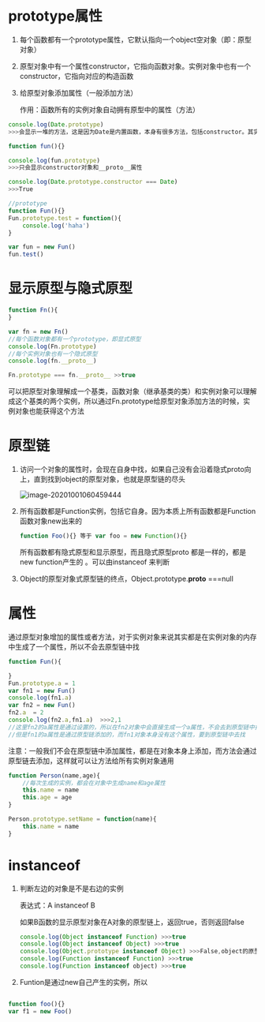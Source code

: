 # prototype属性

1. 每个函数都有一个prototype属性，它默认指向一个object空对象（即：原型对象）

2. 原型对象中有一个属性constructor，它指向函数对象。实例对象中也有一个constructor，它指向对应的构造函数

3. 给原型对象添加属性（一般添加方法）

   作用：函数所有的实例对象自动拥有原型中的属性（方法）

```javascript
console.log(Date.prototype)
>>>会显示一堆的方法，这是因为Date是内置函数，本身有很多方法，包括constructor。其实这些方法都是通过prototype赋予的

function fun(){}

console.log(fun.prototype)
>>>只会显示constructor对象和__proto__属性

console.log(Date.prototype.constructor === Date)
>>>True

//prototype
function Fun(){}
Fun.prototype.test = function(){
	console.log('haha')
}

var fun = new Fun()
fun.test()
```

# 显示原型与隐式原型

```js
function Fn(){
}

var fn = new Fn()
//每个函数对象都有一个prototype，即显式原型
console.log(Fn.prototype)
//每个实例对象也有一个隐式原型
console.log(fn.__proto__)

Fn.prototype === fn.__proto__ >>true
```

可以把原型对象理解成一个基类，函数对象（继承基类的类）和实例对象可以理解成这个基类的两个实例，所以通过Fn.prototype给原型对象添加方法的时候，实例对象也能获得这个方法

# 原型链

1. 访问一个对象的属性时，会现在自身中找，如果自己没有会沿着隐式proto向上，直到找到object的原型对象，也就是原型链的尽头

   ![image-20201001060459444](C:\Users\Administrator\AppData\Roaming\Typora\typora-user-images\image-20201001060459444.png)

2. 所有函数都是Function实例，包括它自身。因为本质上所有函数都是Function函数对象new出来的

   ```js
   function Foo(){} 等于 var foo = new Function(){}
   ```

   所有函数都有隐式原型和显示原型，而且隐式原型proto 都是一样的，都是new function产生的  。可以由instanceof 来判断

3. Object的原型对象式原型链的终点，Object.prototype.__proto__ ===null

# 属性

通过原型对象增加的属性或者方法，对于实例对象来说其实都是在实例对象的内存中生成了一个属性，所以不会去原型链中找

```js
function Fun(){

}
Fun.prototype.a = 1
var fn1 = new Fun()
console.log(fn1.a)
var fn2 = new Fun()
fn2.a  = 2
console.log(fn2.a,fn1.a)  >>>2,1
//这里fn2的a属性是通过设置的，所以在fn2对象中会直接生成一个a属性，不会去到原型链中找
//但是fn1的a属性是通过原型链添加的，而fn1对象本身没有这个属性，要到原型链中去找
```

注意：一般我们不会在原型链中添加属性，都是在对象本身上添加，而方法会通过原型链去添加，这样就可以让方法给所有实例对象通用

```js
function Person(name,age){
    //每次生成的实例，都会在对象中生成name和age属性
    this.name = name 
    this.age = age
}

Person.prototype.setName = function(name){
    this.name = name
}
```

# instanceof

1. 判断左边的对象是不是右边的实例

   表达式：A instanceof B

   如果B函数的显示原型对象在A对象的原型链上，返回true，否则返回false

   ```js
   console.log(Object instanceof Function) >>>true
   console.log(Object instanceof Object) >>>true
   console.log(Object.prototype instanceof Object) >>>False,object的原型对象是原型链尽头
   console.log(Function instanceof Function) >>>true
   console.log(Function instanceof object) >>>true
   ```

   

2. Funtion是通过new自己产生的实例，所以

```js

function foo(){}
var f1 = new Foo()
```

